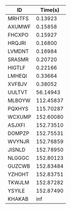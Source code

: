 |ID|Time(s)|
|-|-|
|MRHTFS|0.13923|
|AXUMWF|0.15858|
|FHCXPO|0.15927|
|HRQJRI|0.16800|
|LVMDNT|0.16984|
|SRASMR|0.20720|
|HIGTLF|0.22166|
|LMHEQI|0.33664|
|XVFBJV|0.38052|
|UULTVT|56.14943|
|MLBOYW|112.45837|
|PQXHYS|115.70287|
|WCXUMP|152.60080|
|ASJXFI|152.73510|
|DOMPZP|152.75531|
|WVYNJR|152.76859|
|JISNLD|152.78950|
|NLGGGC|152.80123|
|GUZCWB|152.83484|
|YZHOHT|152.83751|
|TKWJLM|152.87282|
|YSYILE|152.87490|
|KHAKAB|inf|
